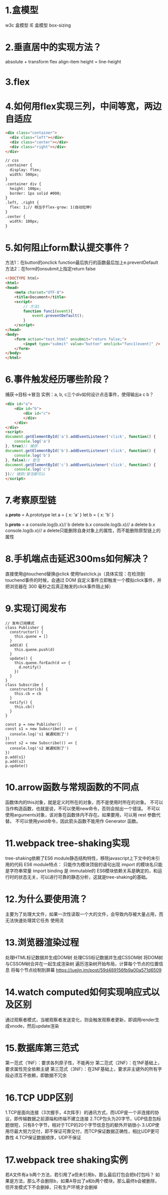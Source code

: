 # 1.盒模型
w3c 盒模型
IE 盒模型
box-sizing
# 2.垂直居中的实现方法？
absolute + transform
flex align-item
height = line-height
# 3.flex
# 4.如何用flex实现三列，中间等宽，两边自适应
``` html
<div class="container">
  <div class="left"></div>
  <div class="center"></div>
  <div class="right"></div>
</div>

// css
.container {
  display: flex;
  width: 500px;
}
.container div {
  height: 100px;
  border: 1px solid #000;
}
.left, .right {
  flex: 1;// 相当于flex-grow: 1(自动拉伸)
}
.center {
  width: 100px;
}
```

# 5.如何阻止form默认提交事件？
方法1：在button的onclick function最后执行的函数最后加上e.preventDefault
方法2：在form的onsubmit上指定return false
```html
<!DOCTYPE html>
<html>
<head>
    <meta charset="UTF-8">
    <title>Document</title>
    <script>
        // 方法1
        function func1(event){
            event.preventDefault();
        }
    </script>
</head>
<body>
    <form action="test.html" onsubmit="return false;">
        <input type="submit" value="button" onclick="func1(event)" />
    </form>
</body>
</html>
```


# 6.事件触发经历哪些阶段？
捕获->目标->冒泡
实例：a, b, c三个div如何设计点击事件，使得输出a c b？
```html
<div id="a">
    <div id="b">
        <div id="c">
        </div>
    </div>
</div>
<script>
document.getElementById('a').addEventListener('click', function() {
    console.log('a')
}, true)// 捕获
document.getElementById('b').addEventListener('click', function() {
    console.log('b')
}, false)// 冒泡
document.getElementById('c').addEventListener('click', function() {
    console.log('c')
})// 捕获/冒泡都可以
</script>
```

# 7.考察原型链
a.__proto__ = A.prototype
let a = {
  x: 'a'
}
let b = {
  x: 'b'
}

b.__proto__ = a
console.log(b.x)// b
delete b.x
console.log(b.x)// a
delete b.x
console.log(b.x)// a delete只能删除自身对象上的属性，而不能删除原型链上的属性



# 8.手机端点击延迟300ms如何解决？
直接使用@touchend替换@click
使用fastclick.js（具体实现：在检测到touchend事件的时候，会通过 DOM 自定义事件立即触发一个模拟click事件，并把浏览器在 300 毫秒之后真正触发的click事件阻止掉）
# 9.实现订阅发布
```
// 发布订阅模式
class Publisher {
  constructor() {
    this.quene = []
  }
  add(d) {
    this.quene.push(d)
  }
  update() {
    this.quene.forEach(d => {
      d.notify()
    })
  }
}
class Subscribe {
  constructor(cb) {
    this.cb = cb
  }
  notify() {
    this.cb()
  }
}

const p = new Publisher()
const s1 = new Subscribe(() => {
  console.log('s1 被通知到了')
})
const s2 = new Subscribe(() => {
  console.log('s2 被通知到了')
})
p.add(s1)
p.add(s2)
p.update()
```


# 10.arrow函数与常规函数的不同点
函数体内的this对象，就是定义时所在的对象，而不是使用时所在的对象。
不可以当作构造函数，也就是说，不可以使用new命令，否则会抛出一个错误。
不可以使用arguments对象，该对象在函数体内不存在。如果要用，可以用 rest 参数代替。
不可以使用yield命令，因此箭头函数不能用作 Generator 函数。

# 11.webpack tree-shaking实现
tree-shaking依赖了ES6 module静态结构特性，移除javascript上下文中的未引用的代码
ES6 module特点：
只能作为模块顶层的语句出现
import 的模块名只能是字符串常量
import binding 是 immutable的
ES6模块依赖关系是确定的，和运行时的状态无关，可以进行可靠的静态分析，这就是tree-shaking的基础。

# 12.为什么要使用流？
主要为了处理大文件，如果一次性读取一个大的文件，会导致内存被大量占用，而无法快速处理其它任务
使用流

# 13.浏览器渲染过程
处理HTML标记数据并生成DOM树
处理CSS标记数据并生成CSSOM树
将DOM树与CSSOM树合并在一起生成渲染树
遍历渲染树开始布局，计算每个节点的位置信息
将每个节点绘制到屏幕
https://juejin.im/post/59d489156fb9a00a571d6509

# 14.watch computed如何实现响应式以及区别
通过观察者模式，当被观察者发送变化，则会触发观察者更新，即调用render生成vnode，然后update渲染

# 15.数据库第三范式
第一范式（1NF）：要求各列原子性，不能再分
第二范式（2NF）：在1NF基础上，要求属性完全依赖主键
第三范式（3NF）：在2NF基础上，要求非主键外的所有字段必须互不依赖，即数据不冗余

# 16.TCP UDP区别
1.TCP是面向连接（3次握手，4次挥手）的通讯方式，而UDP是一个非连接的协议，即传输数据之前源端和终端不建立连接
2.TCP包头为20字节，UDP信息包标题很短，只有8个字节，相对于TCP的20个字节信息包的额外开销很小
3.UDP使用尽最大努力交付，即不保证可靠交付，而TCP保证数据正确性，相比UDP更可靠性
4.TCP保证数据顺序，UDP不保证

# 17.webpack tree shaking实例
若A文件有a b两个方法，若引用了a但未引用b，那么最后打包会把b打包吗？
如果是方法，那么不会删除b，如果A导出了a和b两个模块，那么最终b会被删除，但开发模式下不会删掉，只有生产环境才会删掉




